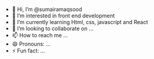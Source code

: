 - 👋 Hi, I’m @sumairamaqsood
- 👀 I’m interested in front end development
- 🌱 I’m currently learning Html, css, javascript and React
- 💞️ I’m looking to collaborate on ...
- 📫 How to reach me ...
- 😄 Pronouns: ...
- ⚡ Fun fact: ...

<!---
sumairamaqsood/sumairamaqsood is a ✨ special ✨ repository because its `README.md` (this file) appears on your GitHub profile.
You can click the Preview link to take a look at your changes.
--->
